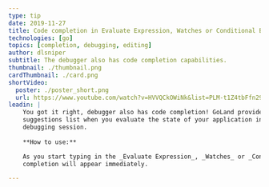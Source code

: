 ```yaml
---
type: tip
date: 2019-11-27
title: Code completion in Evaluate Expression, Watches or Conditional Breakpoints
technologies: [go]
topics: [completion, debugging, editing]
author: dlsniper
subtitle: The debugger also has code completion capabilities.
thumbnail: ./thumbnail.png
cardThumbnail: ./card.png
shortVideo:
  poster: ./poster_short.png
  url: https://www.youtube.com/watch?v=HVVQCkOWiNk&list=PLM-t1Z4tbFfn291KlSOQE_ulCAyzXO3uA
leadin: |
    You got it right, debugger also has code completion! GoLand provides 
    suggestions list when you evaluate the state of your application in a 
    debugging session.
    
    **How to use:**

    As you start typing in the _Evaluate Expression_, _Watches_ or _Conditional Breakpoints_ dialogs, code 
    completion will appear immediately.

---
```

